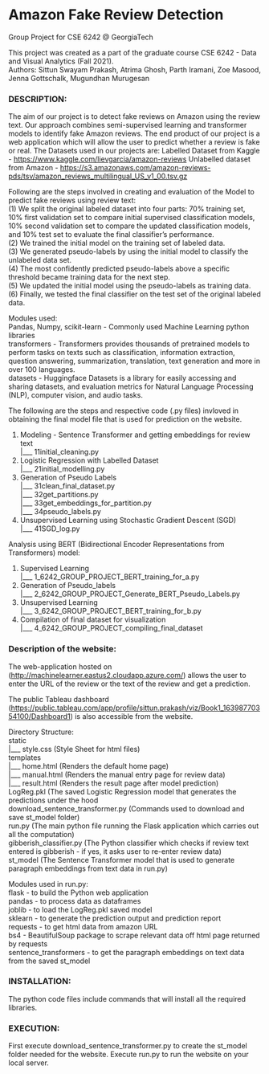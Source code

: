 # Amazon Fake Review Detection

Group Project for CSE 6242 @ GeorgiaTech 

This project was created as a part of the graduate course CSE 6242 - Data and Visual Analytics (Fall 2021). <br/>
Authors: Sittun Swayam Prakash, Atrima Ghosh, Parth Iramani, Zoe Masood, Jenna Gottschalk, Mugundhan Murugesan

### DESCRIPTION:

The aim of our project is to detect fake reviews on Amazon using the review text. Our approach combines semi-supervised learning and transformer models to identify fake Amazon reviews.
The end product of our project is a web application which will allow the user to predict whether a review is fake or real.
The Datasets used in our projects are:
Labelled Dataset from Kaggle - https://www.kaggle.com/lievgarcia/amazon-reviews
Unlabelled dataset from Amazon - https://s3.amazonaws.com/amazon-reviews-pds/tsv/amazon_reviews_multilingual_US_v1_00.tsv.gz

Following are the steps involved in creating and evaluation of the Model to predict fake reviews using review text: <br/>
(1) We split the original labeled dataset into four parts: 70% training set, 10% first validation set to compare initial supervised classification models, 10% second validation set to compare the updated classification models, and 10% test set to evaluate the final classifier’s performance. <br/>
(2) We trained the initial model on the training set of labeled data. <br/> 
(3) We generated pseudo-labels by using the initial model to classify the unlabeled data set. <br/>
(4) The most confidently predicted pseudo-labels above a specific threshold became training data for the next step. <br/>
(5) We updated the initial model using the pseudo-labels as training data. <br/>
(6) Finally, we tested the final classifier on the test set of the original labeled data. <br/>

Modules used: <br/>
Pandas, Numpy, scikit-learn - Commonly used Machine Learning python libraries <br/>
transformers - Transformers provides thousands of pretrained models to perform tasks on texts such as classification, information extraction, question answering, summarization, translation, text generation and more in over 100 languages. <br/>
datasets - Huggingface Datasets is a library for easily accessing and sharing datasets, and evaluation metrics for Natural Language Processing (NLP), computer vision, and audio tasks. <br/>

The following are the steps and respective code (.py files) invloved in obtaining the final model file that is used for prediction on the website. <br/>
1. Modeling - Sentence Transformer and getting embeddings for review text <br/>
	|___ 11initial_cleaning.py <br/>
2. Logistic Regression with Labelled Dataset <br/>
	|___ 21initial_modelling.py <br/>
3. Generation of Pseudo Labels <br/>
	|___ 31clean_final_dataset.py <br/>
	|___ 32get_partitions.py <br/>
	|___ 33get_embeddings_for_partition.py <br/>
	|___ 34pseudo_labels.py <br/>
4. Unsupervised Learning using Stochastic Gradient Descent (SGD) <br/>
	|___ 41SGD_log.py <br/>

Analysis using BERT (Bidirectional Encoder Representations from Transformers) model: <br/>
1. Supervised Learning <br/>
	|___ 1_6242_GROUP_PROJECT_BERT_training_for_a.py <br/>
2. Generation of Pseudo_labels <br/>
	|___ 2_6242_GROUP_PROJECT_Generate_BERT_Pseudo_Labels.py <br/>
3. Unsupervised Learning <br/>
	|___ 3_6242_GROUP_PROJECT_BERT_training_for_b.py <br/>
4. Compilation of final dataset for visualization <br/>
	|___ 4_6242_GROUP_PROJECT_compiling_final_dataset <br/>


### Description of the website:

The web-application hosted on (http://machinelearner.eastus2.cloudapp.azure.com/) allows the user to enter the URL of the review or the text of the review and get a prediction. 

The public Tableau dashboard (https://public.tableau.com/app/profile/sittun.prakash/viz/Book1_16398770354100/Dashboard1) is also accessible from the website. 

Directory Structure: <br/>
static <br/>
  |___ style.css (Style Sheet for html files) <br/>
templates <br/>
  |___ home.html (Renders the default home page) <br/>
  |___ manual.html (Renders the manual entry page for review data) <br/>
  |___ result.html (Renders the result page after model prediction) <br/>
LogReg.pkl (The saved Logistic Regression model that generates the predictions under the hood <br/>
download_sentence_transformer.py (Commands used to download and save st_model folder) <br/>
run.py (The main python file running the Flask application which carries out all the computation) <br/>
gibberish_classifier.py (The Python classifier which checks if review text entered is gibberish - if yes, it asks user to re-enter review data) <br/>
st_model (The Sentence Transformer model that is used to generate paragraph embeddings from text data in run.py) <br/>

Modules used in run.py: <br/>
flask - to build the Python web application <br/>
pandas - to process data as dataframes <br/>
joblib - to load the LogReg.pkl saved model <br/>
sklearn - to generate the prediction output and prediction report <br/>
requests - to get html data from amazon URL <br/>
bs4 - BeautifulSoup package to scrape relevant data off html page returned by requests <br/>
sentence_transformers - to get the paragraph embeddings on text data from the saved st_model <br/> 

### INSTALLATION:

The python code files include commands that will install all the required libraries.

### EXECUTION:

First execute download_sentence_transformer.py to create the st_model folder needed for the website.
Execute run.py to run the website on your local server. 
